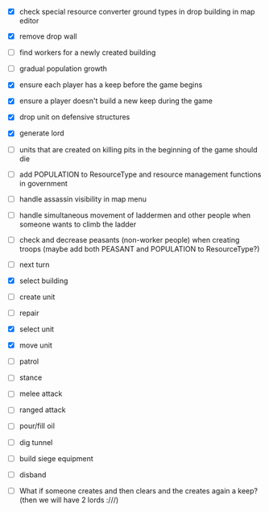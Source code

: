 - [X] check special resource converter ground types in drop building in map editor
- [X] remove drop wall
- [ ] find workers for a newly created building
- [ ] gradual population growth
- [X] ensure each player has a keep before the game begins
- [X] ensure a player doesn't build a new keep during the game
- [X] drop unit on defensive structures
- [X] generate lord
- [ ] units that are created on killing pits in the beginning of the game should die
- [ ] add POPULATION to ResourceType and resource management functions in government
- [ ] handle assassin visibility in map menu
- [ ] handle simultaneous movement of laddermen and other people when someone wants to climb the ladder
- [ ] check and decrease peasants (non-worker people) when creating troops (maybe add both PEASANT and POPULATION to ResourceType?)

- [ ] next turn
- [X] select building
- [ ] create unit
- [ ] repair
- [X] select unit
- [X] move unit
- [ ] patrol
- [ ] stance
- [ ] melee attack
- [ ] ranged attack
- [ ] pour/fill oil
- [ ] dig tunnel
- [ ] build siege equipment
- [ ] disband

- [ ] What if someone creates and then clears and the creates again a keep? (then we will have 2 lords :///)
